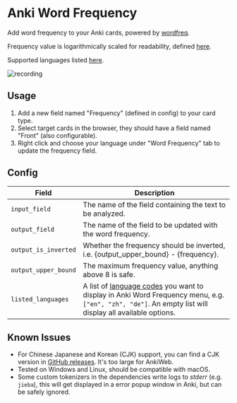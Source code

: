 # Anki Word Frequency

Add word frequency to your Anki cards, powered by [wordfreq](https://github.com/rspeer/wordfreq).

Frequency value is logarithmically scaled for readability, 
defined [here](https://github.com/rspeer/wordfreq/blob/ce5307748723ddfb47eec26c3ece2eb8216c897a/README.md#usage).

Supported languages listed [here](https://github.com/rspeer/wordfreq/blob/ce5307748723ddfb47eec26c3ece2eb8216c897a/README.md#sources-and-supported-languages).

![recording](assets/recording.gif)

## Usage
1. Add a new field named "Frequency" (defined in config) to your card type.
1. Select target cards in the browser, they should have a field named "Front" (also configurable).
1. Right click and choose your language under "Word Frequency" tab to update the frequency field.

## Config
| Field | Description |
| --- | --- |
| `input_field` | The name of the field containing the text to be analyzed. |
| `output_field` | The name of the field to be updated with the word frequency. |
| `output_is_inverted` | Whether the frequency should be inverted, i.e. {output_upper_bound} - {frequency}. |
| `output_upper_bound` | The maximum frequency value, anything above 8 is safe. |
| `listed_languages` | A list of [language codes](https://github.com/rspeer/wordfreq/blob/ce5307748723ddfb47eec26c3ece2eb8216c897a/README.md#sources-and-supported-languages) you want to display in Anki Word Frequency menu, e.g. `["en", "zh", "de"]`. An empty list will display all available options. |

## Known Issues
- For Chinese Japanese and Korean (CJK) support, you can find a CJK version in [GitHub releases](https://github.com/kamoo1/anki-word-freq/releases). It's too large for AnkiWeb.
- Tested on Windows and Linux, should be compatible with macOS.
- Some custom tokenizers in the dependencies write logs to *stderr* (e.g. `jieba`), this will get displayed in a error popup window in Anki, but can be safely ignored.